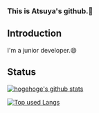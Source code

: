 ### This is Atsuya's github.👋

## Introduction
I'm a junior developer.😄

## Status
<!-- リポジトリステータス -->
[![hogehoge's github stats](https://github-readme-stats.vercel.app/api?username=atsuya123&hide=contribs&count_private=true&show_icons=true&theme=tokyonight)](https://github.com/atsuya123/)

<!-- ソースコード統計 -->
[![Top used Langs](https://github-readme-stats.vercel.app/api/top-langs/?username=atsuya123&layout=compact&theme=tokyonight)](https://github.com/atsuya123/)

<!--
**atsuya123/atsuya123** is a ✨ _special_ ✨ repository because its `README.md` (this file) appears on your GitHub profile.

Here are some ideas to get you started:

- 🔭 I’m currently working on ...
- 🌱 I’m currently learning ...
- 👯 I’m looking to collaborate on ...
- 🤔 I’m looking for help with ...
- 💬 Ask me about ...
- 📫 How to reach me: ...
- 😄 Pronouns: ...
- ⚡ Fun fact: ...
-->




